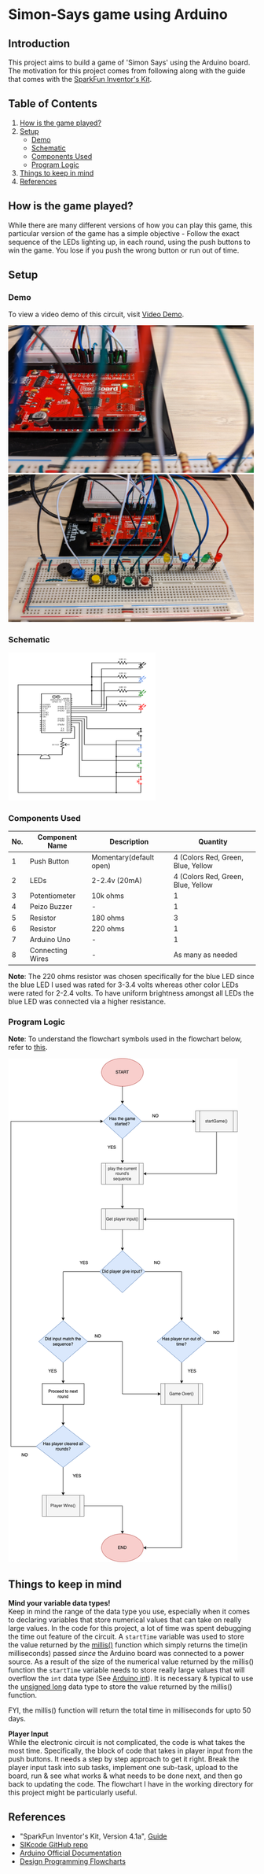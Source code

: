 # Simon-Says game using Arduino

## Introduction

This project aims to build a game of 'Simon Says' using the Arduino board. The motivation for this project comes from following along with the guide that comes with the [SparkFun Inventor's Kit](https://www.sparkfun.com/products/15267).

## Table of Contents

1. [How is the game played?](#how-is-the-game-played)
2. [Setup](#setup)
    * [Demo](#demo)
    * [Schematic](#schematic)
    * [Components Used](#components-used)
    * [Program Logic](#program-logic)
3. [Things to keep in mind](#things-to-keep-in-mind)
3. [References](#references)

## How is the game played?

While there are many different versions of how you can play this game, this particular version of the game has a simple objective - Follow the exact sequence of the LEDs lighting up, in each round, using the push buttons to win the game. You lose if you push the wrong button or run out of time.

## Setup

### Demo

To view a video demo of this circuit, visit [Video Demo](https://drive.google.com/file/d/1z3C8AFlksbkfeasl9g1vy_1oI01oaFdi/view?usp=sharing).

<img src="assets/demo/img_1.jpg" alt="image_1" width=500 height=300>
<img src="assets/demo/img_2.jpg" alt="image_2" width=500 height=300>

### Schematic

<img src="assets/schematic/circuit.png" alt="schematic" width=300 height=300>

### Components Used

|No.| Component Name | Description|Quantity|
|---|---             |---         |---     |
|1  |Push Button     |Momentary(default open) | 4 (Colors Red, Green, Blue, Yellow|
|2  |LEDs            |2-2.4v (20mA)| 4 (Colors Red, Green, Blue, Yellow|
|3  |Potentiometer   |10k ohms     | 1|
|4  |Peizo Buzzer    | -| 1|
|5  |Resistor        | 180 ohms | 3|
|6  |Resistor        | 220 ohms | 1|
|7  |Arduino Uno     | -| 1|
|8  |Connecting Wires|-| As many as needed|

**Note**: The 220 ohms resistor was chosen specifically for the blue LED since the blue LED I used was rated for 3-3.4 volts whereas other color LEDs were rated for 2-2.4 volts. To have uniform brightness amongst all LEDs the blue LED was connected via a higher resistance.
  

### Program Logic

**Note**: To understand the flowchart symbols used in the flowchart below, refer to [this](https://www.programiz.com/article/flowchart-programming).  

<img src="assets/flowchart/simon_says_logic.png" alt="flowchart">

## Things to keep in mind

**Mind your variable data types!**  
Keep in mind the range of the data type you use, especially when it comes to declaring variables that store numerical values that can take on really large values. In the code for this project, a lot of time was spent debugging the time out feature of the circuit. A `startTime` variable was used to store the value returned by the [millis()](https://www.arduino.cc/reference/en/language/functions/time/millis/) function which simply returns the time(in milliseconds) passed *since* the Arduino board was connected to a power source. As a result of the size of the numerical value returned by the millis() function the `startTime` variable needs to store really large values that will overflow the `int` data type (See [Arduino int](https://www.arduino.cc/reference/en/language/variables/data-types/int/)). It is necessary & typical to use the [unsigned long](https://www.arduino.cc/reference/en/language/variables/data-types/unsignedlong/) data type to store the value returned by the millis() function.  

FYI, the millis() function will return the total time in milliseconds for upto 50 days.  
  
**Player Input**  
While the electronic circuit is not complicated, the code is what takes the most time. Specifically, the block of code that takes in player input from the push buttons. It needs a step by step approach to get it right. Break the player input task into sub tasks, implement one sub-task, upload to the board, run & see what works & what needs to be done next, and then go back to updating the code. The flowchart I have in the working directory for this project might be particularly useful.

## References

- "SparkFun Inventor's Kit, Version 4.1a", [Guide](https://learn.sparkfun.com/tutorials/sparkfun-inventors-kit-experiment-guide---v41)
- [SIKcode GitHub repo](https://github.com/sparkfun/SIK-Guide-Code)
- [Arduino Official Documentation](https://docs.arduino.cc/)
- [Design Programming Flowcharts](https://www.programiz.com/article/flowchart-programming)
